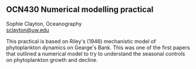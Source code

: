 ## OCN430 Numerical modelling practical  
Sophie Clayton, Oceanography  
sclayton@uw.edu  

This practical is based on Riley's (1946) mechanistic model of phytoplankton dynamics on Gearge's Bank.
This was one of the first papers that outlined a numerical model to try to understand the seasonal controls on phytoplankton growth and decline.
